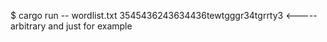 $ cargo run -- wordlist.txt 3545436243634436tewtgggr34tgrrty3 <----- arbitrary and just for example 


